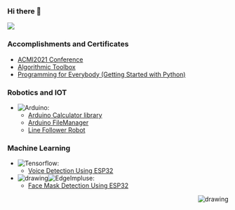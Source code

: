 ### Hi there 👋
<img src="https://github-readme-stats.vercel.app/api?username=Atanukumardey&show_icons=true&theme=radical&count_private=true&hide=stars,issues">

### Accomplishments and Certificates
- [ACMI2021 Conference](https://github.com/Atanukumardey/Certificates/blob/main/ACMI2021_Conference.png)
- [Algorithmic Toolbox](https://coursera.org/share/5cfb0d33d10adfdf3a9ef991d412e0d6)
- [Programming for Everybody (Getting Started with Python)](https://coursera.org/share/6bbb4d2e78e3410cb20bc8ae32e627a6)
### Robotics and IOT
- <img alt="Arduino" src="https://img.shields.io/badge/-Arduino-00878F?style=flat-square&logo=Arduino&logoColor=white" />:
  - [Arduino Calculator library](https://github.com/Atanukumardey/Calculator)
  - [Arduino FileManager](https://github.com/Atanukumardey/Filemanager)
  - [Line Follower Robot](https://github.com/Atanukumardey/BasicLFR)
### Machine Learning
- <img alt="Tensorflow" src="https://img.shields.io/badge/-TensorFlowLite-FBBC05?style=flat-square&logo=Tensorflow&logoColor=white" />:
  - [Voice Detection Using ESP32](https://github.com/Atanukumardey/VoiceDetectionESP32)
- <img src="https://avatars.githubusercontent.com/u/52098900?s=20&v=4" alt="drawing" style=""/><img alt="EdgeImpluse" src="https://img.shields.io/badge/-EDGE IMPLUSE-%2339BFCE?style=flat-square&logo=&logoColor=white" />:
  - [Face Mask Detection Using ESP32](https://github.com/Atanukumardey/FacemaskDetectionESP32)


<img src="https://komarev.com/ghpvc/?username=Atanukumardey&style=flat " alt="drawing" style="" align="right"/>
<!--
**Atanukumardey/Atanukumardey** is a ✨ _special_ ✨ repository because its `README.md` (this file) appears on your GitHub profile.

Here are some ideas to get you started:

- 🔭 I’m currently working on ...
- 🌱 I’m currently learning ...
- 👯 I’m looking to collaborate on ...
- 🤔 I’m looking for help with ...
- 💬 Ask me about ...
- 📫 How to reach me: ...
- 😄 Pronouns: ...
- ⚡ Fun fact: ...
-->
